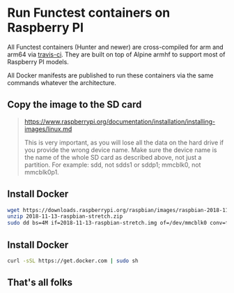 # Run Functest containers on Raspberry PI

All Functest containers (Hunter and newer) are cross-compiled for arm and arm64
via [travis-ci](https://travis-ci.org/collivier/functest/branches).
They are built on top of Alpine armhf to support most of Raspberry PI models.

All Docker manifests are published to run these containers via the same
commands whatever the architecture.

## Copy the image to the SD card

> https://www.raspberrypi.org/documentation/installation/installing-images/linux.md
>
> This is very important, as you will lose all the data on the hard drive if you provide the wrong device name.
> Make sure the device name is the name of the whole SD card as described above, not just a partition. For example: sdd, not sdds1 or sddp1; mmcblk0, not mmcblk0p1.


## Install Docker

```bash
wget https://downloads.raspberrypi.org/raspbian/images/raspbian-2018-11-15/2018-11-13-raspbian-stretch.zip
unzip 2018-11-13-raspbian-stretch.zip
sudo dd bs=4M if=2018-11-13-raspbian-stretch.img of=/dev/mmcblk0 conv=fsync
```

## Install Docker

```bash
curl -sSL https://get.docker.com | sudo sh
```

## That's all folks

